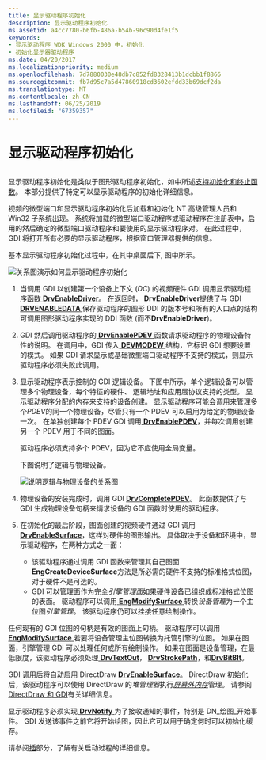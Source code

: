 ```yaml
---
title: 显示驱动程序初始化
description: 显示驱动程序初始化
ms.assetid: a4cc7780-b6fb-486a-b54b-96c90d4fe1f5
keywords:
- 显示驱动程序 WDK Windows 2000 中，初始化
- 初始化显示器驱动程序
ms.date: 04/20/2017
ms.localizationpriority: medium
ms.openlocfilehash: 7d7880030e48db7c852fd8328413b1dcbb1f8866
ms.sourcegitcommit: fb7d95c7a5d47860918cd3602efdd33b69dcf2da
ms.translationtype: MT
ms.contentlocale: zh-CN
ms.lasthandoff: 06/25/2019
ms.locfileid: "67359357"
---
```

# <a name="display-driver-initialization"></a>显示驱动程序初始化


## <span id="ddk_display_driver_initialization_gg"></span><span id="DDK_DISPLAY_DRIVER_INITIALIZATION_GG"></span>


显示驱动程序初始化是类似于图形驱动程序初始化，如中所述[支持初始化和终止函数](supporting-initialization-and-termination-functions.md)。 本部分提供了特定可以显示驱动程序的初始化详细信息。

视频的微型端口和显示驱动程序初始化后加载和初始化 NT 高级管理人员和 Win32 子系统出现。 系统将加载的微型端口驱动程序或驱动程序在注册表中，启用的然后确定的微型端口驱动程序和要使用的显示驱动程序对。 在此过程中，GDI 将打开所有必要的显示驱动程序，根据窗口管理器提供的信息。

基本显示驱动程序初始化过程中，在其中桌面后下, 图中所示。

![关系图演示如何显示驱动程序初始化](images/202-01.png)

1.  当调用 GDI 以创建第一个设备上下文 (*DC*) 的视频硬件 GDI 调用显示驱动程序函数[ **DrvEnableDriver**](https://docs.microsoft.com/windows/desktop/api/winddi/nf-winddi-drvenabledriver)。 在返回时， **DrvEnableDriver**提供了与 GDI [ **DRVENABLEDATA** ](https://docs.microsoft.com/windows/desktop/api/winddi/ns-winddi-tagdrvenabledata)保存驱动程序的图形 DDI 的版本号和所有的入口点的结构可调用图形驱动程序实现的 DDI 函数 (而不**DrvEnableDriver**)。

2.  GDI 然后调用驱动程序的[ **DrvEnablePDEV** ](https://docs.microsoft.com/windows/desktop/api/winddi/nf-winddi-drvenablepdev)函数请求驱动程序的物理设备特性的说明。 在调用中，GDI 传入[ **DEVMODEW** ](https://docs.microsoft.com/windows/desktop/api/wingdi/ns-wingdi-_devicemodew)结构，它标识 GDI 想要设置的模式。 如果 GDI 请求显示或基础微型端口驱动程序不支持的模式，则显示驱动程序必须失败此调用。

3.  显示驱动程序表示控制的 GDI 逻辑设备。 下图中所示，单个逻辑设备可以管理多个物理设备，每个特征的硬件、 逻辑地址和应用层协议支持的类型。 显示驱动程序分配的内存来支持的设备创建。 显示驱动程序可能会调用来管理多个*PDEV*的同一个物理设备，尽管只有一个 PDEV 可以启用为给定的物理设备一次。 在单独创建每个 PDEV GDI 调用[ **DrvEnablePDEV**](https://docs.microsoft.com/windows/desktop/api/winddi/nf-winddi-drvenablepdev)，并每次调用创建另一个 PDEV 用于不同的图面。

    驱动程序必须支持多个 PDEV，因为它不应使用全局变量。

    下图说明了逻辑与物理设备。

    ![说明逻辑与物理设备的关系图](images/202-03.png)

4.  物理设备的安装完成时，调用 GDI [ **DrvCompletePDEV**](https://docs.microsoft.com/windows/desktop/api/winddi/nf-winddi-drvcompletepdev)。 此函数提供了与 GDI 生成物理设备句柄来请求设备的 GDI 函数时使用的驱动程序。

5.  在初始化的最后阶段，图面创建的视频硬件通过 GDI 调用[ **DrvEnableSurface**](https://docs.microsoft.com/windows/desktop/api/winddi/nf-winddi-drvenablesurface)，这样对硬件的图形输出。 具体取决于设备和环境中，显示驱动程序，在两种方式之一面：
    -   该驱动程序通过调用 GDI 函数来管理其自己图面**EngCreateDeviceSurface**方法是所必需的硬件不支持的标准格式位图，对于硬件不是可选的。
    -   GDI 可以管理面作为完全*引擎管理面*如果硬件设备已组织成标准格式位图的表面。 驱动程序可以调用[ **EngModifySurface** ](https://docs.microsoft.com/windows/desktop/api/winddi/nf-winddi-engmodifysurface)转换*设备管理*为一个主位图*引擎管理*。 该驱动程序仍可以挂接任意绘制操作。

任何现有的 GDI 位图的句柄是有效的图面上句柄。 驱动程序可以调用[ **EngModifySurface** ](https://docs.microsoft.com/windows/desktop/api/winddi/nf-winddi-engmodifysurface)若要将设备管理主位图转换为托管引擎的位图。 如果在图面，引擎管理 GDI 可以处理任何或所有绘制操作。 如果在图面是设备管理，在最低限度，该驱动程序必须处理[ **DrvTextOut**](https://docs.microsoft.com/windows/desktop/api/winddi/nf-winddi-drvtextout)， [ **DrvStrokePath**](https://docs.microsoft.com/windows/desktop/api/winddi/nf-winddi-drvstrokepath)，和[**DrvBitBlt**](https://docs.microsoft.com/windows/desktop/api/winddi/nf-winddi-drvbitblt)。


GDI 调用后将自动启用 DirectDraw [ **DrvEnableSurface**](https://docs.microsoft.com/windows/desktop/api/winddi/nf-winddi-drvenablesurface)。 DirectDraw 初始化后，该驱动程序可以使用 DirectDraw 的*堆管理器*执行[*屏幕外内存*](video-present-network-terminology.md#off_screen_memory)管理。 请参阅[DirectDraw 和 GDI](directdraw-and-gdi.md)有关详细信息。


显示驱动程序必须实现[ **DrvNotify** ](https://docs.microsoft.com/windows/desktop/api/winddi/nf-winddi-drvnotify)为了接收通知的事件，特别是 DN\_绘图\_开始事件。 GDI 发送该事件之前它将开始绘图，因此它可以用于确定何时可以初始化缓存。

请参阅[插](https://docs.microsoft.com/windows-hardware/drivers/kernel/implementing-plug-and-play)部分，了解有关启动过程的详细信息。



 





